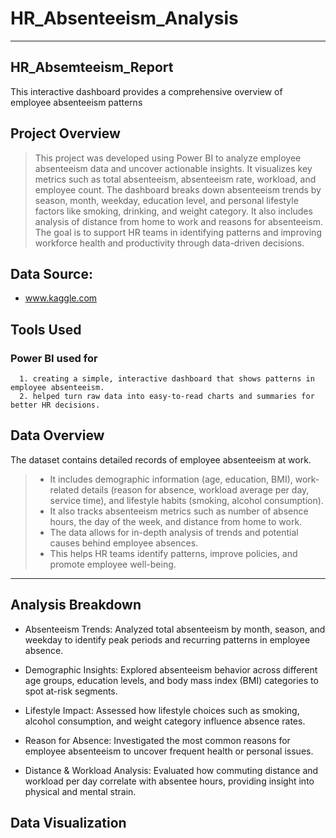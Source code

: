 # HR_Absenteeism_Analysis

---
## HR_Absemteeism_Report
This interactive dashboard provides a comprehensive overview of employee absenteeism patterns

## Project Overview
> This project was developed using Power BI to analyze employee absenteeism data and uncover actionable insights. It visualizes key metrics such as total absenteeism, absenteeism rate, workload, and employee count. The dashboard breaks down absenteeism trends by season, month, weekday, education level, and personal lifestyle factors like smoking, drinking, and weight category. It also includes analysis of distance from home to work and reasons for absenteeism. The goal is to support HR teams in identifying patterns and improving workforce health and productivity through data-driven decisions.

## Data Source:
+ www.kaggle.com

## Tools Used
### Power BI used for
      1. creating a simple, interactive dashboard that shows patterns in employee absenteeism. 
      2. helped turn raw data into easy-to-read charts and summaries for better HR decisions.

## Data Overview
The dataset contains detailed records of employee absenteeism at work. 
>+ It includes demographic information (age, education, BMI), work-related details (reason for absence, workload average per day, service time), and lifestyle habits (smoking, alcohol consumption).
>+ It also tracks absenteeism metrics such as number of absence hours, the day of the week, and distance from home to work.
>+ The data allows for in-depth analysis of trends and potential causes behind employee absences.
>+ This helps HR teams identify patterns, improve policies, and promote employee well-being.

---
## Analysis Breakdown
+ Absenteeism Trends: Analyzed total absenteeism by month, season, and weekday to identify peak periods and recurring patterns in employee absence.

+ Demographic Insights: Explored absenteeism behavior across different age groups, education levels, and body mass index (BMI) categories to spot at-risk segments.

+ Lifestyle Impact: Assessed how lifestyle choices such as smoking, alcohol consumption, and weight category influence absence rates.

+ Reason for Absence: Investigated the most common reasons for employee absenteeism to uncover frequent health or personal issues.

+ Distance & Workload Analysis: Evaluated how commuting distance and workload per day correlate with absentee hours, providing insight into physical and mental strain.

## Data Visualization










